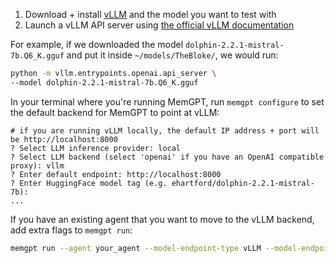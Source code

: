 1. Download + install [vLLM](https://docs.vllm.ai/en/latest/getting_started/installation.html) and the model you want to test with
2. Launch a vLLM API server using [the official vLLM documentation](https://docs.vllm.ai/en/latest/getting_started/quickstart.html)

For example, if we downloaded the model `dolphin-2.2.1-mistral-7b.Q6_K.gguf` and put it inside `~/models/TheBloke/`, we would run:
```sh
python -m vllm.entrypoints.openai.api_server \
--model dolphin-2.2.1-mistral-7b.Q6_K.gguf 
```

In your terminal where you're running MemGPT, run `memgpt configure` to set the default backend for MemGPT to point at vLLM:
```
# if you are running vLLM locally, the default IP address + port will be http://localhost:8000
? Select LLM inference provider: local
? Select LLM backend (select 'openai' if you have an OpenAI compatible proxy): vllm
? Enter default endpoint: http://localhost:8000
? Enter HuggingFace model tag (e.g. ehartford/dolphin-2.2.1-mistral-7b):
...
```

If you have an existing agent that you want to move to the vLLM backend, add extra flags to `memgpt run`:
```sh
memgpt run --agent your_agent --model-endpoint-type vLLM --model-endpoint http://localhost:8000
```